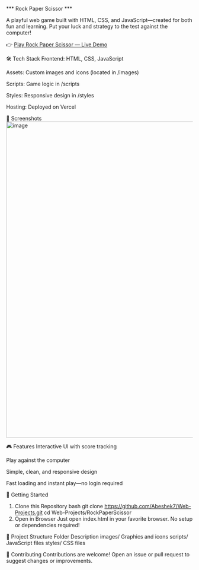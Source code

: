 *** Rock Paper Scissor ***

A playful web game built with HTML, CSS, and JavaScript—created for both fun and learning. 
Put your luck and strategy to the test against the computer!

👉 [Play Rock Paper Scissor — Live Demo](https://rockpaperscissor-abesheks-projects.vercel.app/)

🛠 Tech Stack
Frontend: HTML, CSS, JavaScript

Assets: Custom images and icons (located in /images)

Scripts: Game logic in /scripts

Styles: Responsive design in /styles

Hosting: Deployed on Vercel

📸 Screenshots
<img width="1907" height="852" alt="image" src="https://github.com/user-attachments/assets/ccd37386-2377-4d73-9ec8-d0e55b092118" />


🎮 Features
Interactive UI with score tracking

Play against the computer

Simple, clean, and responsive design

Fast loading and instant play—no login required

🏁 Getting Started
1. Clone this Repository
bash
git clone https://github.com/Abeshek7/Web-Projects.git
cd Web-Projects/RockPaperScissor
2. Open in Browser
Just open index.html in your favorite browser.
No setup or dependencies required!

📂 Project Structure
Folder	Description
images/	Graphics and icons
scripts/	JavaScript files
styles/	CSS files

🤝 Contributing
Contributions are welcome! Open an issue or pull request to suggest changes or improvements.
